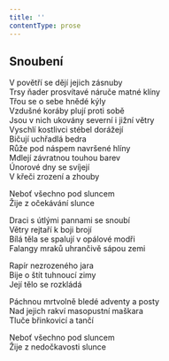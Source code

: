 ```yaml
---
title: ''
contentType: prose
---
```


## Snoubení

V povětří se dějí jejich zásnuby  
Trsy ňader prosvítavé náruče matné klíny  
Třou se o sebe hnědé kýly  
Vzdušné koráby plují proti sobě  
Jsou v nich ukovány severní i jižní větry  
Vyschlí kostlivci stébel dorážejí  
Bičují uchřadlá bedra  
Růže pod náspem navršené hlíny  
Mdlejí závratnou touhou barev  
Únorové dny se svíjejí  
V křeči zrození a zhouby

Neboť všechno pod sluncem  
Žije z očekávání slunce

Draci s útlými pannami se snoubí  
Větry rejtaří k boji brojí  
Bílá těla se spalují v opálové modři  
Falangy mraků uhrančivě sápou zemi

Rapír nezrozeného jara  
Bije o štít tuhnoucí zimy  
Její tělo se rozkládá

Páchnou mrtvolně bledé adventy a posty  
Nad jejich rakví masopustní maškara  
Tluče břinkovicí a tančí

Neboť všechno pod sluncem  
Žije z nedočkavosti slunce
